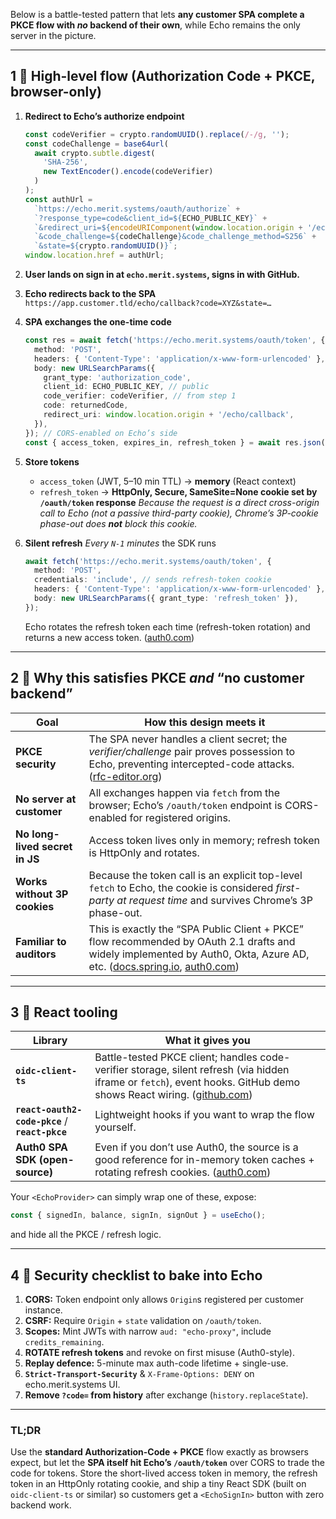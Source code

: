Below is a battle-tested pattern that lets **any customer SPA complete a PKCE flow with _no_ backend of their own**, while Echo remains the only server in the picture.

---

## 1 ⃣ High-level flow (Authorization Code + PKCE, browser-only)

1. **Redirect to Echo’s authorize endpoint**

   ```ts
   const codeVerifier = crypto.randomUUID().replace(/-/g, '');
   const codeChallenge = base64url(
     await crypto.subtle.digest(
       'SHA-256',
       new TextEncoder().encode(codeVerifier)
     )
   );
   const authUrl =
     `https://echo.merit.systems/oauth/authorize` +
     `?response_type=code&client_id=${ECHO_PUBLIC_KEY}` +
     `&redirect_uri=${encodeURIComponent(window.location.origin + '/echo/callback')}` +
     `&code_challenge=${codeChallenge}&code_challenge_method=S256` +
     `&state=${crypto.randomUUID()}`;
   window.location.href = authUrl;
   ```

2. **User lands on sign in at `echo.merit.systems`, signs in with GitHub.**

3. **Echo redirects back to the SPA**
   `https://app.customer.tld/echo/callback?code=XYZ&state=…`

4. **SPA exchanges the one-time code**

   ```ts
   const res = await fetch('https://echo.merit.systems/oauth/token', {
     method: 'POST',
     headers: { 'Content-Type': 'application/x-www-form-urlencoded' },
     body: new URLSearchParams({
       grant_type: 'authorization_code',
       client_id: ECHO_PUBLIC_KEY, // public
       code_verifier: codeVerifier, // from step 1
       code: returnedCode,
       redirect_uri: window.location.origin + '/echo/callback',
     }),
   }); // CORS-enabled on Echo’s side
   const { access_token, expires_in, refresh_token } = await res.json();
   ```

5. **Store tokens**

   - `access_token` (JWT, 5–10 min TTL) → **memory** (React context)
   - `refresh_token` → **HttpOnly, Secure, SameSite=None cookie set by `/oauth/token` response**
     _Because the request is a direct cross-origin call to Echo (not a passive third-party cookie), Chrome’s 3P-cookie phase-out does **not** block this cookie._

6. **Silent refresh**
   _Every `N-1` minutes_ the SDK runs

   ```ts
   await fetch('https://echo.merit.systems/oauth/token', {
     method: 'POST',
     credentials: 'include', // sends refresh-token cookie
     headers: { 'Content-Type': 'application/x-www-form-urlencoded' },
     body: new URLSearchParams({ grant_type: 'refresh_token' }),
   });
   ```

   Echo rotates the refresh token each time (refresh-token rotation) and returns a new access token. ([auth0.com][1])

---

## 2 ⃣ Why this satisfies PKCE _and_ “no customer backend”

| Goal                           | How this design meets it                                                                                                                                                        |
| ------------------------------ | ------------------------------------------------------------------------------------------------------------------------------------------------------------------------------- |
| **PKCE security**              | The SPA never handles a client secret; the _verifier/challenge_ pair proves possession to Echo, preventing intercepted-code attacks. ([rfc-editor.org][2])                      |
| **No server at customer**      | All exchanges happen via `fetch` from the browser; Echo’s `/oauth/token` endpoint is CORS-enabled for registered origins.                                                       |
| **No long-lived secret in JS** | Access token lives only in memory; refresh token is HttpOnly and rotates.                                                                                                       |
| **Works without 3P cookies**   | Because the token call is an explicit top-level `fetch` to Echo, the cookie is considered _first-party at request time_ and survives Chrome’s 3P phase-out.                     |
| **Familiar to auditors**       | This is exactly the “SPA Public Client + PKCE” flow recommended by OAuth 2.1 drafts and widely implemented by Auth0, Okta, Azure AD, etc. ([docs.spring.io][3], [auth0.com][4]) |

---

## 3 ⃣ React tooling

| Library                                         | What it gives you                                                                                                                                                       |
| ----------------------------------------------- | ----------------------------------------------------------------------------------------------------------------------------------------------------------------------- |
| **`oidc-client-ts`**                            | Battle-tested PKCE client; handles code-verifier storage, silent refresh (via hidden iframe or `fetch`), event hooks. GitHub demo shows React wiring. ([github.com][5]) |
| **`react-oauth2-code-pkce`** / **`react-pkce`** | Lightweight hooks if you want to wrap the flow yourself.                                                                                                                |
| **Auth0 SPA SDK (open-source)**                 | Even if you don’t use Auth0, the source is a good reference for in-memory token caches + rotating refresh cookies. ([auth0.com][4])                                     |

Your `<EchoProvider>` can simply wrap one of these, expose:

```ts
const { signedIn, balance, signIn, signOut } = useEcho();
```

and hide all the PKCE / refresh logic.

---

## 4 ⃣ Security checklist to bake into Echo

1. **CORS:** Token endpoint only allows `Origin`s registered per customer instance.
2. **CSRF:** Require `Origin` + `state` validation on `/oauth/token`.
3. **Scopes:** Mint JWTs with narrow `aud: "echo-proxy"`, include `credits_remaining`.
4. **ROTATE refresh tokens** and revoke on first misuse (Auth0-style).
5. **Replay defence:** 5-minute max auth-code lifetime + single-use.
6. **`Strict-Transport-Security`** & `X-Frame-Options: DENY` on echo.merit.systems UI.
7. **Remove `?code=` from history** after exchange (`history.replaceState`).

---

### TL;DR

Use the **standard Authorization-Code + PKCE** flow exactly as browsers expect, but let the **SPA itself hit Echo’s `/oauth/token`** over CORS to trade the code for tokens.
Store the short-lived access token in memory, the refresh token in an HttpOnly rotating cookie, and ship a tiny React SDK (built on `oidc-client-ts` or similar) so customers get a `<EchoSignIn>` button with zero backend work.

[1]: https://auth0.com/docs/secure/tokens/refresh-tokens/refresh-token-rotation?utm_source=chatgpt.com 'Refresh Token Rotation - Auth0'
[2]: https://www.rfc-editor.org/rfc/rfc8252?utm_source=chatgpt.com 'RFC 8252: OAuth 2.0 for Native Apps - RFC Editor'
[3]: https://docs.spring.io/spring-authorization-server/reference/guides/how-to-pkce.html?utm_source=chatgpt.com 'How-to: Authenticate using a Single Page Application with PKCE'
[4]: https://auth0.com/docs/libraries/auth0-single-page-app-sdk?utm_source=chatgpt.com 'Auth0 Single Page App SDK'
[5]: https://github.com/kdhttps/react-oidc-client-ts?utm_source=chatgpt.com 'kdhttps/react-oidc-client-ts: React JS oidc-client-ts Demo - GitHub'

